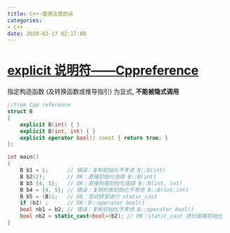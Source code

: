 ```yaml
---
title: C++-值得注意的点
categories:
- C++
date: 2020-02-17 02:17:00
---
```

# [explicit 说明符——Cppreference](https://zh.cppreference.com/w/cpp/language/explicit)
指定构造函数 (及转换函数或推导指引) 为显式, **不能被隐式调用**
```cpp
//from Cpp reference
struct B
{
    explicit B(int) { }
    explicit B(int, int) { }
    explicit operator bool() const { return true; }
};

int main()
{ 
    B b1 = 1;      // 错误：复制初始化不考虑 B::B(int)
    B b2(2);       // OK：直接初始化选择 B::B(int)
    B b3 {4, 5};   // OK：直接列表初始化选择 B::B(int, int)
    B b4 = {4, 5}; // 错误：复制列表初始化不考虑 B::B(int,int)
    B b5 = (B)1;   // OK：显式转型进行 static_cast
    if (b2) ;      // OK：B::operator bool()
    bool nb1 = b2; // 错误：复制初始化不考虑 B::operator bool()
    bool nb2 = static_cast<bool>(b2); // OK：static_cast 进行直接初始化
}

```
